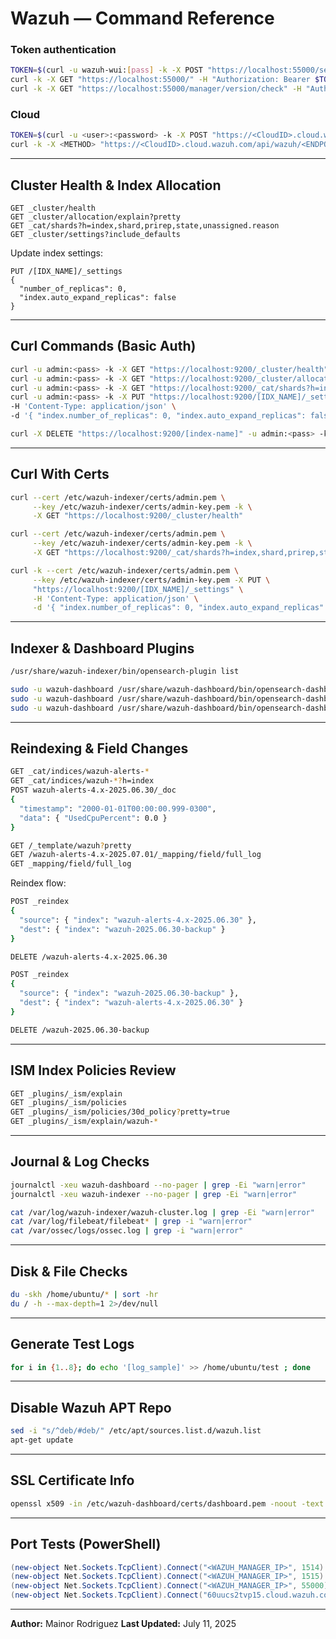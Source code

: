 # Wazuh — Command Reference

### 

### Token authentication

```bash
TOKEN=$(curl -u wazuh-wui:[pass] -k -X POST "https://localhost:55000/security/user/authenticate?raw=true")
curl -k -X GET "https://localhost:55000/" -H "Authorization: Bearer $TOKEN"
curl -k -X GET "https://localhost:55000/manager/version/check" -H "Authorization: Bearer $TOKEN"
````

### Cloud

```bash
TOKEN=$(curl -u <user>:<password> -k -X POST "https://<CloudID>.cloud.wazuh.com/api/wazuh/security/user/authenticate?raw=true")
curl -k -X <METHOD> "https://<CloudID>.cloud.wazuh.com/api/wazuh/<ENDPOINT>" -H "Authorization: Bearer $TOKEN"
```

---

## Cluster Health & Index Allocation

```http
GET _cluster/health
GET _cluster/allocation/explain?pretty
GET _cat/shards?h=index,shard,prirep,state,unassigned.reason
GET _cluster/settings?include_defaults
```

Update index settings:

```http
PUT /[IDX_NAME]/_settings
{
  "number_of_replicas": 0,
  "index.auto_expand_replicas": false
}
```

---

## Curl Commands (Basic Auth)

```bash
curl -u admin:<pass> -k -X GET "https://localhost:9200/_cluster/health"
curl -u admin:<pass> -k -X GET "https://localhost:9200/_cluster/allocation/explain?pretty"
curl -u admin:<pass> -k -X GET "https://localhost:9200/_cat/shards?h=index,shard,prirep,state,unassigned.reason"
curl -u admin:<pass> -k -X PUT "https://localhost:9200/[IDX_NAME]/_settings" \
-H 'Content-Type: application/json' \
-d '{ "index.number_of_replicas": 0, "index.auto_expand_replicas": false }'

curl -X DELETE "https://localhost:9200/[index-name]" -u admin:<pass> -k
```

---

## Curl With Certs

```bash
curl --cert /etc/wazuh-indexer/certs/admin.pem \
     --key /etc/wazuh-indexer/certs/admin-key.pem -k \
     -X GET "https://localhost:9200/_cluster/health"

curl --cert /etc/wazuh-indexer/certs/admin.pem \
     --key /etc/wazuh-indexer/certs/admin-key.pem -k \
     -X GET "https://localhost:9200/_cat/shards?h=index,shard,prirep,state,unassigned.reason"

curl -k --cert /etc/wazuh-indexer/certs/admin.pem \
     --key /etc/wazuh-indexer/certs/admin-key.pem -X PUT \
     "https://localhost:9200/[IDX_NAME]/_settings" \
     -H 'Content-Type: application/json' \
     -d '{ "index.number_of_replicas": 0, "index.auto_expand_replicas": false }'
```

---

## Indexer & Dashboard Plugins

```bash
/usr/share/wazuh-indexer/bin/opensearch-plugin list

sudo -u wazuh-dashboard /usr/share/wazuh-dashboard/bin/opensearch-dashboards-plugin list
sudo -u wazuh-dashboard /usr/share/wazuh-dashboard/bin/opensearch-dashboards-plugin remove <PLUGIN_NAME>
sudo -u wazuh-dashboard /usr/share/wazuh-dashboard/bin/opensearch-dashboards-plugin install <PLUGIN_NAME>
```

---

## Reindexing & Field Changes

```bash
GET _cat/indices/wazuh-alerts-*
GET _cat/indices/wazuh-*?h=index
POST wazuh-alerts-4.x-2025.06.30/_doc
{
  "timestamp": "2000-01-01T00:00:00.999-0300",
  "data": { "UsedCpuPercent": 0.0 }
}
```

```bash
GET /_template/wazuh?pretty
GET /wazuh-alerts-4.x-2025.07.01/_mapping/field/full_log
GET _mapping/field/full_log
```

Reindex flow:

```bash
POST _reindex
{
  "source": { "index": "wazuh-alerts-4.x-2025.06.30" },
  "dest": { "index": "wazuh-2025.06.30-backup" }
}

DELETE /wazuh-alerts-4.x-2025.06.30

POST _reindex
{
  "source": { "index": "wazuh-2025.06.30-backup" },
  "dest": { "index": "wazuh-alerts-4.x-2025.06.30" }
}

DELETE /wazuh-2025.06.30-backup
```

---

## ISM Index Policies Review

```bash
GET _plugins/_ism/explain
GET _plugins/_ism/policies
GET _plugins/_ism/policies/30d_policy?pretty=true
GET _plugins/_ism/explain/wazuh-*
```

---

## Journal & Log Checks

```bash
journalctl -xeu wazuh-dashboard --no-pager | grep -Ei "warn|error"
journalctl -xeu wazuh-indexer --no-pager | grep -Ei "warn|error"

cat /var/log/wazuh-indexer/wazuh-cluster.log | grep -Ei "warn|error"
cat /var/log/filebeat/filebeat* | grep -i "warn|error"
cat /var/ossec/logs/ossec.log | grep -i "warn|error"
```

---

## Disk & File Checks

```bash
du -skh /home/ubuntu/* | sort -hr
du / -h --max-depth=1 2>/dev/null
```

---

## Generate Test Logs

```bash
for i in {1..8}; do echo '[log_sample]' >> /home/ubuntu/test ; done
```

---

## Disable Wazuh APT Repo

```bash
sed -i "s/^deb/#deb/" /etc/apt/sources.list.d/wazuh.list
apt-get update
```

---

## SSL Certificate Info

```bash
openssl x509 -in /etc/wazuh-dashboard/certs/dashboard.pem -noout -text
```

---

## Port Tests (PowerShell)

```powershell
(new-object Net.Sockets.TcpClient).Connect("<WAZUH_MANAGER_IP>", 1514)
(new-object Net.Sockets.TcpClient).Connect("<WAZUH_MANAGER_IP>", 1515)
(new-object Net.Sockets.TcpClient).Connect("<WAZUH_MANAGER_IP>", 55000)
(new-object Net.Sockets.TcpClient).Connect("60uucs2tvp15.cloud.wazuh.com", 1514)
```

---

**Author:** Mainor Rodriguez
**Last Updated:** July 11, 2025


